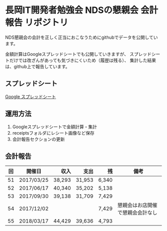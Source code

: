 長岡IT開発者勉強会 NDSの懇親会 会計報告 リポジトリ
========================

NDS懇親会の会計を正しく正当におこなうためにgithubでデータを公開しています。

金額計算はGoogleスプレッドシートでも公開していきますが、
スプレッドシートだけでは改ざんがあっても気づきにくいため（履歴は残る）、
集計した結果は、github上で報告しています。

スプレッドシート
-------------
[Google スプレッドシート](https://docs.google.com/spreadsheets/d/18juZnVP6h6NqwMQ956TaK-0NL0J9UpU6-i0gayYNHVo)


運用方法
-----------

1. Googleスプレッドシートで金額計算・集計
2. receiptsフォルダにレシート画像など保存
3. 会計報告セクションの更新

会計報告
-------------

|回  |開催日    |収入   |支出   |残     |備考|
|:--:|----------|------:|------:|------:|-|
|  51|2017/03/25| 38,293| 31,953|  6,340||
|  52|2017/06/17| 40,340| 35,202|  5,138||
|  53|2017/09/30| 39,138| 31,709|  7,429||
|  54|2017/12/02|       |       |  7,429|懇親会はお店開催で懇親会会計なし|
|  55|2018/03/17| 44,429| 39,636|  4,793||
